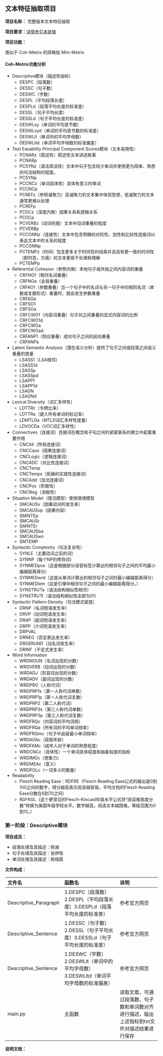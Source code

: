 ## 文本特征抽取项目 ##

**项目名称：** 完整版本文本特征抽取

**项目要求：**[详情参见本链接](https://github.com/superxiaoqiang/blcu_py_nlp/blob/master/ch11_Python_Advanced6_NLP_1.md)

**项目功能：**

类似于 Coh-Metrix 的简略版 Mini-Metrix

#### Coh-Metrix功能分析 ####
- Descriptive模块（描述性指标）
  - DESPC（段落数）
  - DESSC（句子数）
  - DESWC（字数）
  - DESPL（平均段落长度）
  - DESPLd（段落平均长度的标准差）
  - DESSL（句子平均长度）
  - DESSLd（句子平均长度的标准差）
  - DESWLsy（单词的平均音节数）
  - DESWLsyd（单词的平均音节数的标准差）
  - DESWLlt（单词中的平均字母数）
  - DESWLltd（单词平均字母数的标准偏差）
- Text Easability Principal Component Scores模块（文本易用性）
  - PCNARz（叙述性）叙述性文本讲述故事
  - PCNARp
  - PCSYNz（语法简洁性）文本中句子包含较少单词并使用更为简单、熟悉的句法结构的程度。
  - PCSYNp
  - PCCNCz（单词具体性）具体有意义的单词
  - PCCNCp
  - PCREFz（参照凝聚力）高凝聚力的文本集中体现思想，低凝聚力的文本通常更难以处理
  - PCREFp
  - PCDCz（深度内聚）因果关系和逻辑关系
  - PCDCp
  - PCVERBz（动词衔接）文本中动词重叠的程度
  - PCVERBp
  - PCCONNz（连接性）文本中包含明确的对抗性，加性和比较性连接词以表达文本中的关系的程度
  - PCCONNp
  - PCTEMPz（时间）包含更多关于时间性的线索并且具有更一致的时间性（即时态，方面）的文本更易于处理和理解
  - PCTEMPp
- Referential Cohesion（参照内聚）本地句子或共指之间内容词的重叠
  - CRFNO1（相邻名词重叠）
  - CRFNOa（全局重叠）
  - CRFAO1（参数重叠）当一个句子中的名词与另一句子中的相同名词（单数或复数形式）重叠时，就会发生参数重叠
  - CRFAOa
  - CRFSO1
  - CRFSOa
  - CRFCWO1（内容词重叠）句子对之间重叠的显式内容词的比例
  - CRFCWO1d
  - CRFCWOa
  - CRFCWOad
  - CRFANP1（照应重叠）成对句子之间的前向重叠
  - CRFANPa
- Latent Semantic Analysis（潜在语义分析）提供了句子之间或段落之间语义重叠的度量
  - LSASS1（LSA相邻）
  - LSASS1d
  - LSASSp
  - LSASSpd
  - LSAPP1
  - LSAPP1d
  - LSAGN
  - LSAGNd
- Lexical Diversity（词汇多样性）
  - LDTTRc（令牌比率）
  - LDTTRa（键入所有单词的标记率）
  - LDMTLDa（MTLD词汇多样性度量）
  - LDVOCDa（VOC词汇多样性）
- Connectives（连接词）连接词在概念和子句之间的紧密联系的建立中起着重要作用
  - CNCAll（所有连接词）
  - CNCCaus（因果连接词）
  - CNCLogic（逻辑连接词）
  - CNCADC（对比性连接词）
  - CNCTemp
  - CNCTempx（拓展的实践性连接词）
  - CNCAdd（加法连接词）
  - CNCPos（积极性）
  - CNCNeg（消极性）
- Situation Model（情况模型）使用情境模型
  - SMCAUSv（因果动词的发生率）
  - SMCAUSvp（因果内容）
  - SMINTEp
  - SMCAUSr
  - SMINTEr 
  - SMCAUSlsa
  - SMCAUSwn
  - SMTEMP
- Syntactic Complexity（句法复杂性）
  - SYNLE（主要动词之前的词）
  - SYNNP（每个NP的修饰词）
  - SYNMEDpos（这是根据部分语音标签计算出的相邻句子之间的平均最小编辑距离得分）
  - SYNMEDwrd（这是从单词计算出的相邻句子之间的最小编辑距离得分）
  - SYNMEDlem（这是引理中相邻句子之间的最小编辑距离得分。）
  - SYNSTRUTa（语法结构相似性相邻）
  - SYNSTRUTt（语法结构相似性全部为01）
- Syntactic Pattern Density（句法模式密度）
  - DRNP（名词短语发生率）
  - DRVP（动词短语发生率）
  - DRAP（副词短语发生率）
  - DRPP（介词短语发生率）
  - DRPVAL
  - DRNEG（否定表达发生率）
  - DRGERUND（动名词发生率）
  - DRINF（不定式发生率）
- Word Information
  - WRDNOUN（名词出现的分数）
  - WRDVERB（动词出现的分数）
  - WRDADJ（形容词出现的分数）
  - WRDADV（副词出现的分数）
  - WRDPRO（人称代词）
  - WRDPRP1s（第一人称代词单数）
  - WRDPRP1p（第一人称代词复数）
  - WRDPRP2（第二人称代词）
  - WRDPRP3s（第三人称代词单数）
  - WRDPRP3p（第三人称代词复数）
  - WRDFRQc（内容词的平均词频）
  - WRDFRQa（所有词的平均单词频率）
  - WRDFRQmc（句子中品骏最小单词频率）
  - WRDAOAc（获取年龄）
  - WRDFAMc（成年人对于单词的熟悉程度）
  - WRDCNCc（具体性）一个单词具体程度和抽象程度的指标
  - WRDIMGc（想象力）
  - WRDMEAc（意义）
  - WRDPOLc（一词多义的数量）
- Readability
  - Flesch Reading Ease：RDFRE（Flesch Reading Ease公式的输出是0到100之间的数字，得分越高表示阅读越容易。平均文档的Flesch Reading Ease分数在6到70之间）
  - RDFKGL（这个更常见的Flesch-Kincaid年级水平公式将“阅读难易度分数”转换为美国年级学校水平。数字越高，阅读文本越困难。等级范围为0到12。）
  
### 第一阶段：Descriptive模块 ###

**项目成员：**
- 段落处理及其描述：杨澜
- 句子处理及其描述：张伊晗
- 单词处理及其描述：杨瑞霞

**文件构成：**

| 文件名| 函数名 | 说明 | 
| :--- | :--- | :--- | 
| Descriptive_Paragraph | 1.DESPC（段落数）2.DESPL（平均段落长度）3.DESPLd（段落平均长度的标准差） | 参考官方网页 |
| Descriptive_Sentence | 1.DESSC（句子数）2.DESSL（句子平均长度）3.DESSLd（句子平均长度的标准差）| 参考官方网页 |
| Descriptive_Sentence | 1.DESWC（字数）2.DESWLlt（单词中的平均字母数）3.DESWLltd（单词平均字母数的标准偏差） | 参考官方网页 |
| main.py | 主函数 | 读取文章，可通过段落数，句子数和单词数对齐进行描述，输出上述指标到txt文件对描述结果进行保存 |

**说明文档：**
